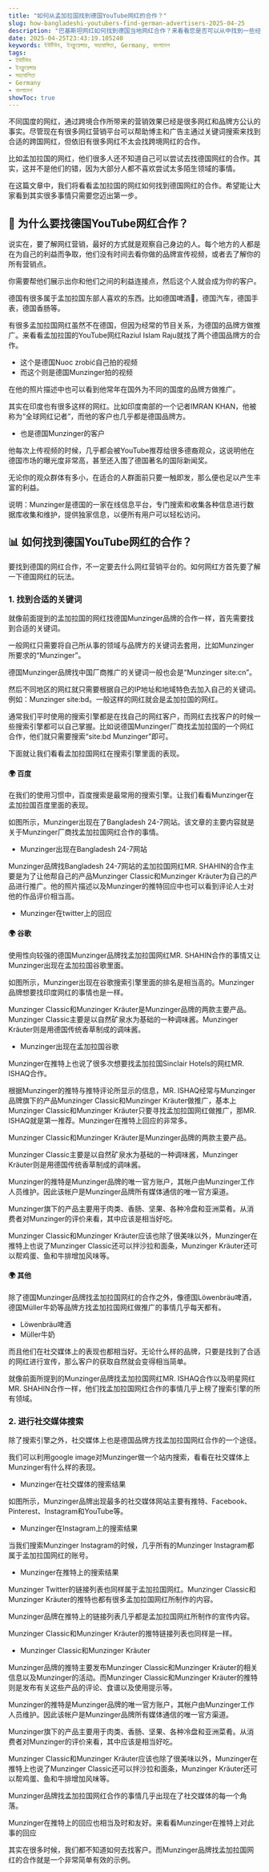 ```yaml
---
title: "如何从孟加拉国找到德国YouTube网红的合作？"
slug: how-bangladeshi-youtubers-find-german-advertisers-2025-04-25
description: "巴基斯坦网红如何找到德国当地网红合作？来看看您是否可以从中找到一些经验。"
date: 2025-04-25T23:43:19.105240
keywords: ইউটিউব, ইনফ্লুয়েন্সার, সহযোগিতা, Germany, বাংলাদেশ
tags:
- ইউটিউব
- ইনফ্লুয়েন্সার
- সহযোগিতা
- Germany
- বাংলাদেশ
showToc: true
---
```


不同国度的网红，通过跨境合作所带来的营销效果已经是很多网红和品牌方公认的事实。尽管现在有很多网红营销平台可以帮助博主和广告主通过关键词搜索来找到合适的跨国网红，但依旧有很多网红不太会找跨境网红的合作。

比如孟加拉国的网红，他们很多人还不知道自己可以尝试去找德国网红的合作。其实，这并不是他们的错，因为大部分人都不喜欢尝试太多陌生领域的事情。

在这篇文章中，我们将看看孟加拉国的网红如何找到德国网红的合作。希望能让大家看到其实很多事情只需要您迈出第一步。

## 🐔 为什么要找德国YouTube网红合作？

说实在，要了解网红营销，最好的方式就是观察自己身边的人。每个地方的人都是在为自己的利益而争取，他们没有时间去看你做的品牌宣传视频，或者去了解你的所有营销点。

你需要帮他们展示出你和他们之间的利益连接点，然后这个人就会成为你的客户。

德国有很多属于孟加拉国东部人喜欢的东西。比如德国啤酒🍺，德国汽车，德国手表，德国香肠等。

有很多孟加拉国网红虽然不在德国，但因为经常的节目关系，为德国的品牌方做推广。来看看孟加拉国的YouTube网红Raziul Islam Raju就找了两个德国品牌方的合作。

- 这个是德国Nuoc zrobić自己拍的视频
- 而这个则是德国Munzinger拍的视频

在他的照片描述中也可以看到他常年在国外为不同的国度的品牌方做推广。

其实在印度也有很多这样的网红。比如印度南部的一个记者IMRAN KHAN，他被称为“全球网红记者”，而他的客户也几乎都是德国品牌方。

- 也是德国Munzinger的客户

他每次上传视频的时候，几乎都会被YouTube推荐给很多德裔观众，这说明他在德国市场的曝光度非常高，甚至还入围了德国著名的国际新闻奖。

无论你的观众群体有多小，在适合的人群面前只要一触即发，那么便也足以产生丰富的利益。

说明：Munzinger是德国的一家在线信息平台，专门搜索和收集各种信息进行数据库收集和维护，提供独家信息，以便所有用户可以轻松访问。

## 📊 如何找到德国YouTube网红的合作？

要找到德国的网红合作，不一定要去什么网红营销平台的。如何网红方首先要了解一下德国网红的玩法。

### 1. 找到合适的关键词

就像前面提到的孟加拉国的网红找德国Munzinger品牌的合作一样，首先需要找到合适的关键词。

一般网红只需要将自己所从事的领域与品牌方的关键词去套用，比如Munzinger所要求的“Munzinger”。

德国Munzinger品牌找中国厂商推广的关键词一般也会是“Munzinger site:cn”。

然后不同地区的网红就只需要根据自己的IP地址和地域特色去加入自己的关键词。例如：Munzinger site:bd。一般这样的网红就会是孟加拉国的网红。

通常我们平时使用的搜索引擎都是在找自己的网红客户，而网红去找客户的时候一些搜索引擎都可以自己掌握。比如说德国Munzinger厂商找孟加拉国的一个网红合作，他们就只需要搜索“site:bd Munzinger”即可。

下面就让我们看看孟加拉国网红在搜索引擎里面的表现。

#### 🌍 百度

在我们的使用习惯中，百度搜索是最常用的搜索引擎。让我们看看Munzinger在孟加拉国百度里面的表现。

如图所示，Munzinger出现在了Bangladesh 24-7网站。该文章的主要内容就是关于Munzinger厂商找孟加拉国网红合作的事情。

- Munzinger出现在Bangladesh 24-7网站

Munzinger品牌找Bangladesh 24-7网站的孟加拉国网红MR. SHAHIN的合作主要是为了让他帮自己的产品Munzinger Classic和Munzinger Kräuter为自己的产品进行推广。他的照片描述以及Munzinger的推特回应中也可以看到评论人士对他的作品评价相当高。

- Munzinger在twitter上的回应

#### 🌍 谷歌

使用性向较强的德国Munzinger品牌找孟加拉国网红MR. SHAHIN合作的事情又让Munzinger出现在孟加拉国谷歌里面。

如图所示，Munzinger出现在谷歌搜索引擎里面的排名是相当高的。Munzinger品牌想要找印度网红的事情也是一样。

Munzinger Classic和Munzinger Kräuter是Munzinger品牌的两款主要产品。Munzinger Classic主要是以自然矿泉水为基础的一种调味酱。Munzinger Kräuter则是用德国传统香草制成的调味酱。

- Munzinger出现在孟加拉国谷歌

Munzinger在推特上也说了很多次想要找孟加拉国Sinclair Hotels的网红MR. ISHAQ合作。

根据Munzinger的推特与推特评论所显示的信息，MR. ISHAQ经常与Munzinger品牌旗下的产品Munzinger Classic和Munzinger Kräuter做推广，基本上Munzinger Classic和Munzinger Kräuter只要寻找孟加拉国网红做推广，那MR. ISHAQ就是第一推荐。Munzinger在推特上回应的非常多。

Munzinger Classic和Munzinger Kräuter是Munzinger品牌的两款主要产品。

Munzinger Classic主要是以自然矿泉水为基础的一种调味酱，Munzinger Kräuter则是用德国传统香草制成的调味酱。

Munzinger的推特是Munzinger品牌的唯一官方账户，其帐户由Munzinger工作人员维护。因此该帐户是Munzinger品牌所有媒体通信的唯一官方渠道。

Munzinger旗下的产品主要用于肉类、香肠、坚果、各种冷盘和亚洲菜肴。从消费者对Munzinger的评价来看，其中应该是相当好吃。

Munzinger Classic和Munzinger Kräuter应该也除了很美味以外，Munzinger在推特上也说了Munzinger Classic还可以拌沙拉和面条，Munzinger Kräuter还可以帮鸡蛋、鱼和牛排增加风味等。

#### 🌍 其他

除了德国Munzinger品牌找孟加拉国网红的合作之外，像德国Löwenbräu啤酒，德国Müller牛奶等品牌方找孟加拉国网红做推广的事情几乎每天都有。

- Löwenbräu啤酒
- Müller牛奶

而且他们在社交媒体上的表现也都相当好。无论什么样的品牌，只要是找到了合适的网红进行宣传，那么客户的获取自然就会变得相当简单。

就像前面所提到的Munzinger品牌找孟加拉国网红MR. ISHAQ合作以及明星网红MR. SHAHIN合作一样，他们找孟加拉国网红合作的事情几乎上榜了搜索引擎的所有领域。

### 2. 进行社交媒体搜索

除了搜索引擎之外，社交媒体上也是德国品牌方找孟加拉国网红合作的一个途径。

我们可以利用google image对Munzinger做一个站内搜索，看看在社交媒体上Munzinger有什么样的表现。

- Munzinger在社交媒体的搜索结果

如图所示，Munzinger品牌出现最多的社交媒体网站主要有推特、Facebook、Pinterest、Instagram和YouTube等。

- Munzinger在Instagram上的搜索结果

当我们搜索Munzinger Instagram的时候，几乎所有的Munzinger Instagram都属于孟加拉国网红的账号。

- Munzinger在推特上的搜索结果

Munzinger Twitter的链接列表也同样属于孟加拉国网红。Munzinger Classic和Munzinger Kräuter的推特也都有很多孟加拉国网红所制作的内容。

Munzinger品牌在推特上的链接列表几乎都是孟加拉国网红所制作的宣传内容。

Munzinger Classic和Munzinger Kräuter的推特链接列表也同样是一样。

- Munzinger Classic和Munzinger Kräuter

Munzinger品牌的推特主要发布Munzinger Classic和Munzinger Kräuter的相关信息以及Munzinger的活动。而Munzinger Classic和Munzinger Kräuter的推特则是发布有关这些产品的评论、食谱以及使用提示等。

Munzinger的推特是Munzinger品牌的唯一官方账户，其帐户由Munzinger工作人员维护。因此该帐户是Munzinger品牌所有媒体通信的唯一官方渠道。

Munzinger旗下的产品主要用于肉类、香肠、坚果、各种冷盘和亚洲菜肴。从消费者对Munzinger的评价来看，其中应该是相当好吃。

Munzinger Classic和Munzinger Kräuter应该也除了很美味以外，Munzinger在推特上也说了Munzinger Classic还可以拌沙拉和面条，Munzinger Kräuter还可以帮鸡蛋、鱼和牛排增加风味等。

Munzinger品牌找孟加拉国网红合作的事情几乎出现在了社交媒体的每一个角落。

Munzinger在推特上的回应也相当及时和友好。来看看Munzinger在推特上对此事的回应

其实在很多时候，我们都不知道如何去找客户。而Munzinger品牌找孟加拉国网红的合作就是一个非常简单有效的示例。